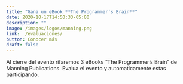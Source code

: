 ```yaml
---
title: "Gana un eBook **The Programmer’s Brain**"
date: 2020-10-17T14:50:33-05:00
description: ""
image: /images/logos/manning.png
link:  /evaluaciones/
button: Conocer más
draft: false 
---
```


Al cierre del evento rifaremos 3 eBooks “The Programmer’s Brain” de Manning Publications. Evalua el evento y automaticamente estas participando.